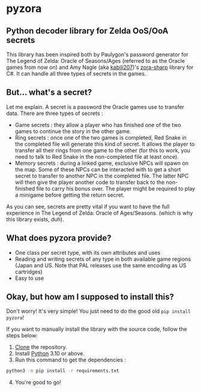 # pyzora
## Python decoder library for Zelda OoS/OoA secrets

This library has been inspired both by Paulygon's password generator for
The Legend of Zelda: Oracle of Seasons/Ages (referred to as the Oracle games from now on) and Amy Nagle 
(aka [kabili207](https://github.com/kabili207))'s [zora-sharp](https://github.com/kabili207/zora-sharp) 
library for C#. It can handle all three types of secrets in the games.

## But... what's a secret?

Let me explain. A secret is a password the Oracle games use to transfer data.
There are three types of secrets : 
<ul>
    <li>Game secrets : they allow a player who has finished 
    one of the two games to continue the story in the other game.</li>
    <li>Ring secrets : once one of the two games is completed, Red Snake in the completed file
will generate this kind of secret. It allows the player to transfer all their rings from one game
to the other (for this to work, you need to talk to Red Snake in the non-completed file at least once).</li>
    <li>Memory secrets : during a linked game, exclusive NPCs will spawn on the map. Some of these
NPCs can be interacted with to get a short secret to transfer to another NPC in the
completed file. The latter NPC will then give the player another code to transfer back to
the non-finished file to carry his bonus over. The player might be required to play a minigame
before getting the return secret.</li>
</ul>

As you can see, secrets are pretty vital if you want to have the full experience in
The Legend of Zelda: Oracle of Ages/Seasons. (which is why this library exists, duh).

## What does pyzora provide?

<ul>
    <li>One class per secret type, with its own attributes and uses</li>
    <li>Reading and writing secrets of any type in both available game regions (Japan and US. Note that PAL releases use the same encoding as US cartridges)</li>
    <li>Easy to use</li>
</ul>

## Okay, but how am I supposed to install this?

Don't worry! It's very simple! You just need to do the good old `pip install pyzora`!

If you want to manually install the library with the source code, follow the steps below:

<ol>
    <li><a href="https://docs.github.com/en/repositories/creating-and-managing-repositories/cloning-a-repository">Clone</a> the repository.</li>
    <li>Install <a href="https://python.org/downloads">Python</a> 3.10 or above.</li>
    <li>Run this command to get the dependencies :</li>
</ol>

```bash
python3 -m pip install -r requirements.txt
```

<ol start="4">
    <li>You're good to go!</li>
</ol>


